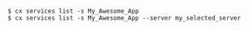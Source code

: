 <!-- layout:code post: services_example -->

```

$ cx services list -s My_Awesome_App
$ cx services list -s My_Awesome_App --server my_selected_server

```
